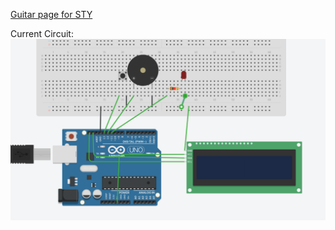 [Guitar page for STY](https://www.songsterr.com/a/wsa/paramore-still-into-you-tab-s381402)

Current Circuit:
![you cant do this if you're blind](https://github.com/Iysewastaken/VirginSlayer3000/blob/main/current.png)
